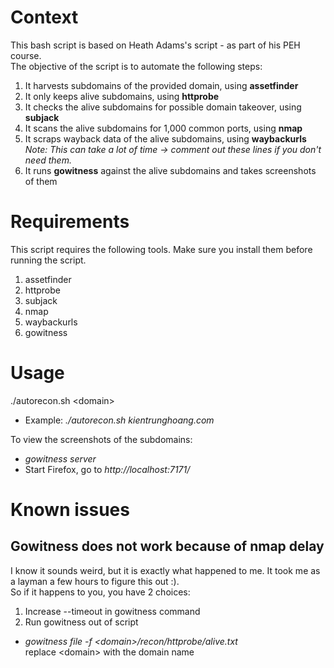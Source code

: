 # Context
This bash script is based on Heath Adams's script - as part of his PEH course.  
The objective of the script is to automate the following steps:
1. It harvests subdomains of the provided domain, using **assetfinder**
2. It only keeps alive subdomains, using **httprobe**
3. It checks the alive subdomains for possible domain takeover, using **subjack**
4. It scans the alive subdomains for 1,000 common ports, using **nmap**
5. It scraps wayback data of the alive subdomains, using **waybackurls**  
*Note: This can take a lot of time -> comment out these lines if you don't need them.*
6. It runs **gowitness** against the alive subdomains and takes screenshots of them

# Requirements
This script requires the following tools. Make sure you install them before running the script.
1. assetfinder
2. httprobe
3. subjack
4. nmap
5. waybackurls
6. gowitness

# Usage
./autorecon.sh \<domain>
  * Example: *./autorecon.sh kientrunghoang.com*  

To view the screenshots of the subdomains:  
  * *gowitness server*
  * Start Firefox, go to *http://localhost:7171/*

# Known issues
## Gowitness does not work because of nmap delay
I know it sounds weird, but it is exactly what happened to me. It took me as a layman a few hours to figure this out :).  
So if it happens to you, you have 2 choices:
1. Increase --timeout in gowitness command
2. Run gowitness out of script 
  * *gowitness file -f \<domain>/recon/httprobe/alive.txt*  
    replace \<domain> with the domain name





